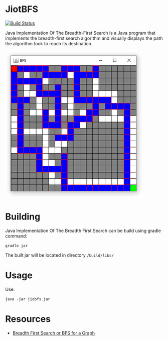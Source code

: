 # JiotBFS
[![Build Status](https://travis-ci.org/gregei/JiotBFS.svg?branch=master)](https://travis-ci.org/gregei/JiotBFS)

Java Implementation Of The Breadth-First Search is a Java program that implements the breadth-first search algorithm and visually displays the path the algorithm took to reach its destination.

![JiotBFS running](docs/images/showcase.png)

# Building
Java Implementation Of The Breadth First Search can be build using gradle command: 

    gradle jar
    
The built jar will be located in directory `/build/libs/`

# Usage 
Use:

    java -jar jiobfs.jar
    
# Resources

* [Breadth First Search or BFS for a Graph](https://www.geeksforgeeks.org/breadth-first-search-or-bfs-for-a-graph)
